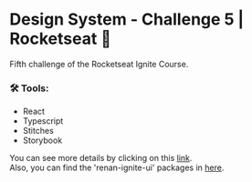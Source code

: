 # Design System - Challenge 5 | Rocketseat :rocket:

Fifth challenge of the Rocketseat Ignite Course.

### :hammer_and_wrench: Tools:

- React
- Typescript
- Stitches
- Storybook

You can see more details by clicking on this [link](https://renansaatman.github.io/design-system-ignite/?path=/docs/home--docs).<br>
Also, you can find the 'renan-ignite-ui' packages in [here](https://www.npmjs.com/search?q=renan-ignite-ui).
